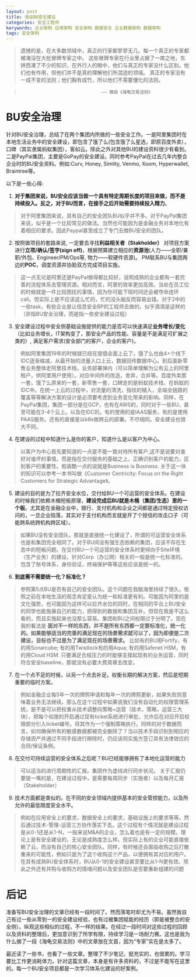 ```yaml
---
layout: post
title: 浅谈BU安全建设
categories: 安全工程师
kerywords: 企业架构 应用架构 安全架构 数据安全 企业数据架构 数据架构
tags: 安全架构
---
```


> 遗憾的是，在大多数领域中，真正的行家都寥寥无几。每一个真正的专家都被淹没在大批冒牌专家之中。
这些冒牌专家在行业里占据了一席之地，东拼西凑了不少的知识，在外行人的眼中，他们与真正的专家没什么区别。他们也有作用，但他们并不是真的理解他们所混迹的领域。
真正的专家没有一成不变的法则；他们胸有成竹，所以他们不需要僵化的法则。

>                                    —— 摘自《海龟交易法则》

# BU安全治理

针对BU安全治理，总结了在两个集团内所做的一些安全工作。一是阿里集团时在本地生活业务中的安全建设，即包含了饿了么(包含饿了么星选，即原百度外卖），口碑（其实隶属蚂蚁集团），客如云。除此之外对其他BU的建设资料很少有看到。 二是PayPal集团，主要是GoPay的安全建设。同时参考PayPal在过去几年内整合企业时的BU安全资料。例如:Curv, Honey, Simlity, Venmo, Xoom, Hyperwallet, Braintree等。

以下是一些心得:

1. **对于集团来说，BU安全应该当做一个具有特定周期长度的项目来做，而不是持续投入。反之，对于BU而言，在接手之后开始需要持续投入精力**。
> 对于阿里集团来说，具有自己的安全团队BU似乎并不多。对于PayPal集团来说，似乎是一个比较常见的做法。当然也可能因为是金融业务对本地化有着相应的要求。因此Paypal甚至成立了专门去做BU安全的团队。

2. 按照做项目的套路来说, 一定要去寻找**利益相关者（Stakholder）** 对项目方案进行**立项/确认/签字(sign off)**，根据预算建立相应的**资源池**(人力——全职/兼职/外包、Engineer/PM/Ops等, 物力——软硬件资源)。 PM联系BU与集团两边的**POC**，调度资源并协助双方完成项目实施。
> 这一点无论是阿里还是PayPal做得都比较好。说明成熟的企业都有一套完善的流程体系去管理资源。相对而言，阿里的效率更加高效。当处在员工位的时候就是一件比较困扰的事情，因为你可能下班时间还会被夺命连环call。但实际上是不应该这么忙的，忙的没头脑反而容易出错。对于2中的一些task，有些企业是让信息安全BP的工程师去做的。似乎滴滴是这样的（非指BU安全治理，而是指一些安全建设过程）

3. 安全建设过程中安全侧基础设施提供的能力是否可以快速满足**业务增长/变化**（比如业务增长，IT架构变了，那安全产品的性能、容量是不是满足可扩展之类的）, 满足客户需求(安全部门的客户，企业的客户)。
> 例如阿里集团19年的时候就已经在提倡全面上云了。饿了么也由4+个线下IDC逐渐缩减，从最开始的流量入口上云，数据回传数据中心。到后面新零售业务整体走阿里技术栈，业务部署弹内（可以简单理解为公有云上的阿里租户，供阿里用户使用）。对应中间件的改造，舍弃，合并等。百度外卖那一套，饿了么原来的一套，新零售一套，口碑走的是蚂蚁技术栈，在蚂蚁的IDC中。在统一上云的过程中，对流量的清洗，指纹的植入，全端全链路的覆盖等等解决方案的设计是必须要考虑到业务变化带来的影响。同样，在PayPal集团，集团一部分是在GCP，也有在AWS的，同时对于一些BU，甚至可能在3-4个云上。以及在IDC的。有的使用的是IAAS服务，有的是使用PAAS服务。还有的直接是以k8s做跨云的部署。不尽相同。安全建设也很大不同。

4. 在建设的过程中知道什么是你的客户，知道什么是以客户为中心。
> 以客户为中心首先要知道的一点是不能一致对待所有客户,这不是说要对谁好对谁坏的事情。而是指在交付服务的基础之上，正确识别客户的能力，区别客户的重要性。假装酷一点的说就是Business is Business. 关于这一块的知识可以参考一本书叫做《Customer Centricity: Focus on the Right Customers for Strategic Advantage》。

5. 建设的目的是为了拉齐安全水位，交付给BU一个可运营的安全体系。在建设的时候我们依赖木桶短板原理，**建设完成后BU就是木桶（集团/生态）里的一个板**。尤其是在金融企业中，银行、支付机构和企业之间都是通过特定授权访问的，一旦企业陷落，其实对于支付机构而言就是开了个授信的攻击口子（可能跨系统跨机构跨区域）。
> 如果BU没有安全团队，那就是直接统一化建设了，所谓的可运营安全体系也是和集团完全相同了。对于BU间没有强生态依赖的集团，应该不存在生态中的短板问题。在交付BU一个可运营的安全体系时更倾向于Site环境（生产业务）的建设，针对Corp（办公网）相关的一般是统一化标准的。包含了账号体系，身份验证，终端保护等等这些应该是统一的。

6. **到底需不需要统一化？标准化？**
> 参照第5点BU是否有自己的安全团队。这个问题在我脑海里持续了很久。依照之前在本地生活的观念肯定是认为统一和标准更有利。可能因为阿里的是文化强势，也可能因为这样可以拉齐水位的同时，在相同的平台上BU安全的同学也能施展自己的能力，把得到的数据和集团互补。但现在我是不这么看的，而且实施起来也没那么容易。集团和BU之间权限过于分明了。现在我的看法是 **面对不一样的东西，并不是所有东西都一定要标准化，统一化的。如果能够适当的完善的满足现在的场景需求就可以了，因为即便是二次建设，目标也不过是为了满足现在的场景需求。** 比如有的BU用Fortify，有的用Sonarcube; 有的用Twistlock有的用Aqua; 有的用Safenet HSM，有的用Cloud HSM. 只要满足合规压力的时能够支撑起现有的业务运营，同时符合安全baseline，那就没有必要大费周章去改变。

7. 在一个点不足的时候，以另一个点去补足。权衡长期的解决方案，然后是短期重要的临时方案。
> 例如金融企业每5年一次的牌照申请和每年一次的牌照更新，如果失败则意味着业务无法继续。那么在这个过程中如果说我们没有自动化的权限管理系统，是不是可以把权重从技术调整向策略+运营（技术，策略，运营三大块），把每个权限的开启通过现有ticket系统进行审批，允许后在对应开启权限部分引入ticket编号。将其作为一个强制策略执行。同样的对于数据而言，如何确保所有的敏感数据都被完全删除了？当以技术手段识别到相应的存储资产并通过不同手段进行擦除时，仍应该同实施方签订具有法律效应的合同/保证条例。

8. 在交付可持续运营的安全体系之后呢？BU已经能够拥有了本地化运营的能力
> 可以适当的进行周期性的汇报。集团作为虚线进行同步状况。 关于汇报仍要提一嘴的是，在建设过程中，是需要每周同步（实施者）以及每月汇报（Stakeholder）

9. 技术方面都是类似的。在不同的安全领域内提供基本的安全管控能力，以及所允许的最低限度安全水平。
> 例如在应用安全上的要求，数据安全上的要求，基础设施上的要求等等。然后通过技术-管理-运营三方协作落实下去。这个过程有个情况就是建设过程是从0-1还是从1-N，一般来说M&A的企业，怎么着也是有一定的规模。理论上是有安全建设的，无论是成熟度怎么样。但实际上有的企业可能直接依赖了云，而没有自己的核心安全团队。同样，有时候还会面临收购之后打散重来的可能性，例如只是为了这个收购这个产品，以便拥有其对应的用户。在具有成熟BU安全体系时，BU从0-1的安全建设甚至要比从1-N更有效。除此之外还有并购与收购方的情绪问题以及安全团队是否要重新组建的问题


# 后记

准备写BU安全治理的文章已经有一段时间了。然而落笔时却尤为不易。虽然我自己有过一些从零到一的安全建设经验，也有过被集团赋能的经历（即是被整合的安全侧）。纵观这些相似的过程，不一样的结果。在经过一段时间对这些过程的回顾以及资料的整理后，更加意识到了所学有限，持续学习是一场耐力赛。这也是我为什么摘了一段《海龟交易法则》中的文章放在文首，因为“专家”实在是太多了。

最近读了一些书，也看了一些文章。整理了不少笔记，挺充实的，也很累的。学习要比工作更消耗体力。针对这篇文章，本身是有许多资料的，不过是不能写在这里的。每一个BU安全项目都是一次学习体系化建设的好案例。

